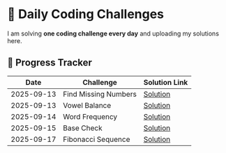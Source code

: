 # 🚀 Daily Coding Challenges

I am solving **one coding challenge every day** and uploading my solutions here.

## 📅 Progress Tracker

| Date       | Challenge            | Solution Link                      |
| ---------- | -------------------- | ---------------------------------- |
| 2025-09-13 | Find Missing Numbers | [Solution](./missingNumbers.js)    |
| 2025-09-13 | Vowel Balance        | [Solution](./vowelBalance.js)      |
| 2025-09-14 | Word Frequency       | [Solution](./wordFrequency.js)     |
| 2025-09-15 | Base Check           | [Solution](./baseCheck.js)         |
| 2025-09-17 | Fibonacci Sequence   | [Solution](./FibonacciSequence.js) |
